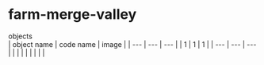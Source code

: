 # farm-merge-valley
<detalis>
<summary>objects</summary>
| object name | code name | image |
| --- | --- | --- |
| 1 | 1 | 1 |
| --- | --- | --- |
|  |  |  |
|  |  |  |
</detalis>
